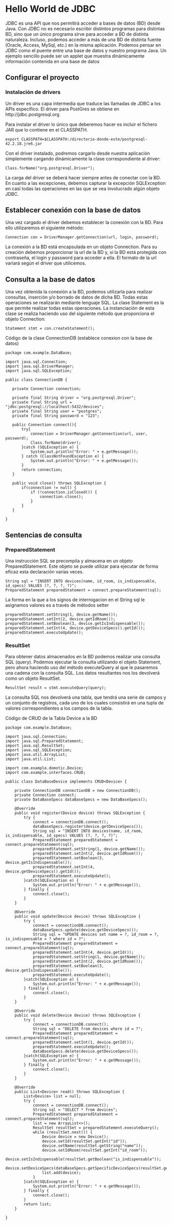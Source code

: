 <h1>Hello World de JDBC</h1>

<p>JDBC es una API que nos permitirá acceder a bases de datos (BD) desde Java. Con JDBC no es necesario escribir distintos programas para distintas BD, sino que un único programa sirve para acceder a BD de distinta naturaleza. Incluso, podemos acceder a más de una BD de distinta fuente (Oracle, Access, MySql, etc.) en la misma aplicación. Podemos pensar en JDBC como el puente entre una base de datos y nuestro programa Java. Un ejemplo sencillo puede ser un applet que muestra dinámicamente información contenida en una base de datos</p>

<h2>Configurar el proyecto</h2>

<h3>Instalación de drivers</h3>

<p>Un driver es una capa intermedia que traduce las llamadas de JDBC a los APIs específico. El driver para PostGres se obtiene en http://jdbc.postgresql.org</p>

<p>Para instalar el driver lo único que deberemos hacer es incluir el fichero JAR que lo contiene en el CLASSPATH.
</p>

```
export CLASSPATH=$CLASSPATH:/directorio-donde-este/postgresql-42.2.18.jre6.jar
```

<p>Con el driver instalado, podremos cargarlo desde nuestra aplicación simplemente cargando dinámicamente la clase correspondiente al driver:
</p>

```
Class.forName("org.postgresql.Driver");
```
<p>La carga del driver se deberá hacer siempre antes de conectar con la BD. En cuanto a las excepciones, debemos capturar la excepción SQLException en casi todas las operaciones en las que se vea involucrado algún objeto JDBC.</p>


<h2>Establecer conexión con la base de datos</h2>

<p>Una vez cargado el driver debemos establecer la conexión con la BD. Para ello utilizaremos el siguiente método:</p>

```
Connection con = DriverManager.getConnection(url, login, password);
```

<p>La conexión a la BD está encapsulada en un objeto Connection. Para su creación debemos proporcionar la url de la BD y, si la BD está protegida con contraseña, el login y password para acceder a ella. El formato de la url variará según el driver que utilicemos.</p>

<h2>Consulta a la base de datos</h2>

<p>Una vez obtenida la conexión a la BD, podemos utilizarla para realizar consultas, inserción y/o borrado de datos de dicha BD. Todas estas operaciones se realizarán mediante lenguaje SQL. La clase Statement es la que permite realizar todas estas operaciones. La instanciación de esta clase se realiza haciendo uso del siguiente método que proporciona el objeto Connection:</p>

```
Statement stmt = con.createStatement();
```

<p>Código de la clase ConnectionDB (establece conexion con la base de datos)</p>
  
 ```
 package com.example.DataBase;

import java.sql.Connection;
import java.sql.DriverManager;
import java.sql.SQLException;

public class ConnectionDB {
	
	private Connection connection;
	
	private final String driver = "org.postgresql.Driver";
	private final String url = "jdbc:postgresql://localhost:5432/devices";
	private final String user = "postgres";
	private final String password = "123";
	
	public Connection connect(){
		try{
			connection = DriverManager.getConnection(url, user, password);
			Class.forName(driver);
		}catch (SQLException e) {
			System.out.println("Error: " + e.getMessage());
		} catch (ClassNotFoundException e) {
			System.out.println("Error: " + e.getMessage());
		}
		return connection;
	}
	
	public void close() throws SQLException {
		if(connection != null) {
			if (!connection.isClosed()) {
				connection.close();
			}
		}
	}
	
}
 ```

<h2>Sentencias de consulta</h2>
<h3>PreparedStatement</h3>
<p>Una instrucción SQL se precompila y almacena en un objeto PreparedStatement. Este objeto se puede utilizar para ejecutar de forma eficaz esta declaración varias veces.</p>

```
String sql = "INSERT INTO devices(name, id_room, is_indispensable, id_specs) VALUES (?, ?, ?, ?)";
PreparedStatement preparedStatement = connect.prepareStatement(sql);
```

<p>La forma en la que a los signos de interrogacion en el String sql le asignamos valores es a través de métodos setter</p>

```
preparedStatement.setString(1, device.getName());
preparedStatement.setInt(2, device.getIdRoom());
preparedStatement.setBoolean(3, device.getIsIndispensable());
preparedStatement.setInt(4, device.getDeviceSpecs().getId());
preparedStatement.executeUpdate();
```

<h3>ResultSet</h3>
<p>Para obtener datos almacenados en la BD podemos realizar una consulta SQL (query). Podemos ejecutar la consulta utilizando el objeto Statement, pero ahora haciendo uso del método executeQuery al que le pasaremos una cadena con la consulta SQL. Los datos resultantes nos los devolverá como un objeto ResultSet.</p>

```
ResultSet result = stmt.executeQuery(query);
```

<p>La consulta SQL nos devolverá una tabla, que tendrá una serie de campos y un conjunto de registros, cada uno de los cuales consistirá en una tupla de valores correspondientes a los campos de la tabla.</p>

<p>Código de CRUD de la Tabla Device a la BD</p>

```
package com.example.DataBase;

import java.sql.Connection;
import java.sql.PreparedStatement;
import java.sql.ResultSet;
import java.sql.SQLException;
import java.util.ArrayList;
import java.util.List;

import com.example.domotic.Device;
import com.example.interfaces.CRUD;

public class DataBaseDevice implements CRUD<Device> {

	private ConnectionDB connectionDB = new ConnectionDB();
	private Connection connect;
	private DataBaseSpecs dataBaseSpecs = new DataBaseSpecs();
	
	@Override
	public void register(Device device) throws SQLException {
		try {
			connect = connectionDB.connect();
			dataBaseSpecs.register(device.getDeviceSpecs());
			String sql = "INSERT INTO devices(name, id_room, is_indispensable, id_specs) VALUES (?, ?, ?, ?)";
			PreparedStatement preparedStatement = connect.prepareStatement(sql);
			preparedStatement.setString(1, device.getName());
			preparedStatement.setInt(2, device.getIdRoom());
			preparedStatement.setBoolean(3, device.getIsIndispensable());
			preparedStatement.setInt(4, device.getDeviceSpecs().getId());
			preparedStatement.executeUpdate();
		}catch(SQLException e) {
			System.out.println("Error: " + e.getMessage()); 
		} finally {
			connect.close();
		}
	}

	@Override
	public void update(Device device) throws SQLException {
		try {
			connect = connectionDB.connect();
			dataBaseSpecs.update(device.getDeviceSpecs());
			String sql = "UPDATE devices set name = ?, id_room = ?, is_indispensable = ? where id = ?";
			PreparedStatement preparedStatement = connect.prepareStatement(sql);
			preparedStatement.setInt(4, device.getId());
			preparedStatement.setString(1, device.getName());
			preparedStatement.setInt(2, device.getIdRoom());
			preparedStatement.setBoolean(3, device.getIsIndispensable());
			preparedStatement.executeUpdate();
		}catch(SQLException e) {
			System.out.println("Error: " + e.getMessage());
		} finally {
			connect.close();
		}	
	}
	
	@Override
	public void delete(Device device) throws SQLException {
		try {
			connect = connectionDB.connect();
			String sql = "DELETE from devices where id = ?";
			PreparedStatement preparedStatement = connect.prepareStatement(sql);
			preparedStatement.setInt(1, device.getId());
			preparedStatement.executeUpdate();
			dataBaseSpecs.delete(device.getDeviceSpecs());
		}catch(SQLException e) {
			System.out.println("Error: " + e.getMessage());
		} finally {
			connect.close();
		}
	}

	@Override
	public List<Device> read() throws SQLException {
		List<Device> list = null;
		try {
			connect = connectionDB.connect();
			String sql = "SELECT * from devices";
			PreparedStatement preparedStatement = connect.prepareStatement(sql);
			list = new ArrayList<>();
			ResultSet resultSet = preparedStatement.executeQuery();
			while (resultSet.next()) {
				Device device = new Device();
				device.setId(resultSet.getInt("id"));
				device.setName(resultSet.getString("name"));
				device.setIdRoom(resultSet.getInt("id_room"));
				device.setIsIndispensable(resultSet.getBoolean("is_indispensable"));
				device.setDeviceSpecs(dataBaseSpecs.getSpecificDeviceSpecs(resultSet.getInt("id_specs")));
				list.add(device);
			}
		}catch(SQLException e) {
			System.out.println("Error: " + e.getMessage());
		} finally {
			connect.close();
		}
		return list;
	}

}
```

